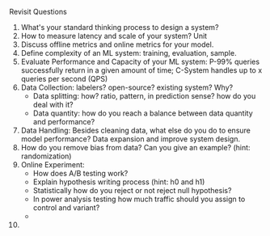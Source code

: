 Revisit Questions
1. What's your standard thinking process to design a system?
2. How to measure latency and scale of your system? Unit
3. Discuss offline metrics and online metrics for your model. 
4. Define complexity of an ML system: training, evaluation, sample. 
5. Evaluate Performance and Capacity of your ML system: P-99% queries successfully return in a given amount of time; C-System handles up to x queries per second (QPS)
6. Data Collection: labelers? open-source? existing system? Why? 
   - Data splitting: how? ratio, pattern, in prediction sense? how do you deal with it? 
   - Data quantity: how do you reach a balance between data quantity and performance? 
8. Data Handling: Besides cleaning data, what else do you do to ensure model performance? Data expansion and improve system design.
9. How do you remove bias from data? Can you give an example? (hint: randomization)
10. Online Experiment: 
    - How does A/B testing work? 
    - Explain hypothesis writing process (hint: h0 and h1)
    - Statistically how do you reject or not reject null hypothesis?
    - In power analysis testing how much traffic should you assign to control and variant?
    - 
11. 